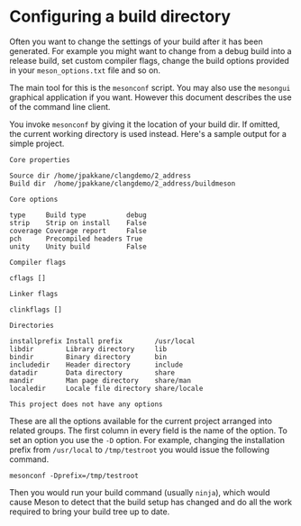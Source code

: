# Configuring a build directory

Often you want to change the settings of your build after it has been generated. For example you might want to change from a debug build into a release build, set custom compiler flags, change the build options provided in your `meson_options.txt` file and so on.

The main tool for this is the `mesonconf` script. You may also use the `mesongui` graphical application if you want. However this document describes the use of the command line client.

You invoke `mesonconf` by giving it the location of your build dir. If omitted, the current working directory is used instead. Here's a sample output for a simple project.

    Core properties

    Source dir /home/jpakkane/clangdemo/2_address
    Build dir  /home/jpakkane/clangdemo/2_address/buildmeson

    Core options

    type     Build type          debug
    strip    Strip on install    False
    coverage Coverage report     False
    pch      Precompiled headers True
    unity    Unity build         False

    Compiler flags

    cflags []

    Linker flags

    clinkflags []

    Directories

    installprefix Install prefix        /usr/local
    libdir        Library directory     lib
    bindir        Binary directory      bin
    includedir    Header directory      include
    datadir       Data directory        share
    mandir        Man page directory    share/man
    localedir     Locale file directory share/locale

    This project does not have any options

These are all the options available for the current project arranged into related groups. The first column in every field is the name of the option. To set an option you use the `-D` option. For example, changing the installation prefix from `/usr/local` to `/tmp/testroot` you would issue the following command.

    mesonconf -Dprefix=/tmp/testroot

Then you would run your build command (usually `ninja`), which would cause Meson to detect that the build setup has changed and do all the work required to bring your build tree up to date.
